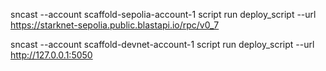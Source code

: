 sncast --account scaffold-sepolia-account-1 script run deploy_script --url https://starknet-sepolia.public.blastapi.io/rpc/v0_7

sncast --account scaffold-devnet-account-1 script run deploy_script --url http://127.0.0.1:5050